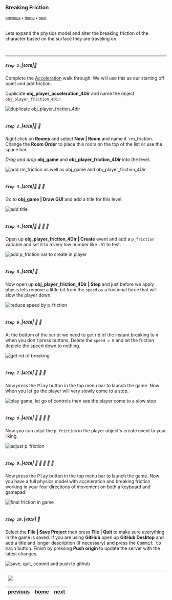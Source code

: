 <img src="https://via.placeholder.com/1000x4/45D7CA/45D7CA" alt="drawing" height="4px"/>

### Breaking Friction

<sub>[previous](../acceleration/README.md#user-content-acceleration) • [home](../README.md#user-content-gms2-move-in-4-directions) • [next](../rotate-down/README.md#user-content-rotate-top-down-animation)</sub>

<img src="https://via.placeholder.com/1000x4/45D7CA/45D7CA" alt="drawing" height="4px"/>

Lets expand the physics model and alter the breaking friction of the character based on the surface they are traveling on.

<br>

---


##### `Step 1.`\|`4DIR`|:small_blue_diamond:

Complete the [Acceleration](../acceleration/README.md#user-content-acceleration) walk through.  We will use this as our starting off point and add friction. 

Duplicate **obj_player_acceleration_4Dir** and name the object `obj_player_friction_4Dir`.

![duplicate obj_player_friction_4dir](images/DupeFriction.gif)

<img src="https://via.placeholder.com/500x2/45D7CA/45D7CA" alt="drawing" height="2px" alt = ""/>

##### `Step 2.`\|`4DIR`|:small_blue_diamond: :small_blue_diamond: 

*Right click* on **Rooms** and select **New | Room** and name it `rm_friction. Change the **Room Order** to place this room on the top of the list or use the space bar.

*Drag and drop* **obj_game** and **obj_player_friction_4Dir** into the level.

![add rm_friction as well as obj_game and obj_player_friction_4Dir](images/breakingFriction.png)

<img src="https://via.placeholder.com/500x2/45D7CA/45D7CA" alt="drawing" height="2px" alt = ""/>

##### `Step 3.`\|`4DIR`|:small_blue_diamond: :small_blue_diamond: :small_blue_diamond:

Go to **obj_game | Draw GUI** and add a title for this level.

![add title](images/addTitles.png)

<img src="https://via.placeholder.com/500x2/45D7CA/45D7CA" alt="drawing" height="2px" alt = ""/>

##### `Step 4.`\|`4DIR`|:small_blue_diamond: :small_blue_diamond: :small_blue_diamond: :small_blue_diamond:

Open up **obj_player_friction_4Dir | Create** event and add a `p_friction` variable and set it to a very low number like `.01` to test. 

![add p_friction var to create in player](images/addFrictionVar.png)

<img src="https://via.placeholder.com/500x2/45D7CA/45D7CA" alt="drawing" height="2px" alt = ""/>

##### `Step 5.`\|`4DIR`| :small_orange_diamond:

Now open up **obj_player_friction_4Dir | Step** and just before we apply physis lets remove a little bit from the `speed` as a frictional force that will slow the player down.

![reduce speed by p_friction](images/applyFriction.png)

<img src="https://via.placeholder.com/500x2/45D7CA/45D7CA" alt="drawing" height="2px" alt = ""/>

##### `Step 6.`\|`4DIR`| :small_orange_diamond: :small_blue_diamond:

At the bottom of the script we need to get rid of the instant breaking to `0` when you don't press buttons.  Delete the `speed = 0` and let the friction deplete the speed down to nothing.

![get rid of breaking](images/getRidOfBreaking.png)

<img src="https://via.placeholder.com/500x2/45D7CA/45D7CA" alt="drawing" height="2px" alt = ""/>

##### `Step 7.`\|`4DIR`| :small_orange_diamond: :small_blue_diamond: :small_blue_diamond:

Now *press* the <kbd>Play</kbd> button in the top menu bar to launch the game. Now when you let go the player will very slowly come to a stop.

![play game, let go of controls then see the player come to a slow stop](images/frictionOne.gif)

<img src="https://via.placeholder.com/500x2/45D7CA/45D7CA" alt="drawing" height="2px" alt = ""/>

##### `Step 8.`\|`4DIR`| :small_orange_diamond: :small_blue_diamond: :small_blue_diamond: :small_blue_diamond:

Now you can adjut the `p_friction` in the player object's create event to your liking.

![adjust p_friction](images/tuneFriction.png)

<img src="https://via.placeholder.com/500x2/45D7CA/45D7CA" alt="drawing" height="2px" alt = ""/>

##### `Step 9.`\|`4DIR`| :small_orange_diamond: :small_blue_diamond: :small_blue_diamond: :small_blue_diamond: :small_blue_diamond:

Now *press* the <kbd>Play</kbd> button in the top menu bar to launch the game. Now you have a full physics model with acceleration and breaking friction working in your four directions of movement on both a keyboard and gamepad!

![final friction in game](images/FinalFriction.gif)

<img src="https://via.placeholder.com/500x2/45D7CA/45D7CA" alt="drawing" height="2px" alt = ""/>

##### `Step 10.`\|`4DIR`| :large_blue_diamond:

Select the **File | Save Project** then press **File | Quit** to make sure everything in the game is saved. If you are using **GitHub** open up **GitHub Desktop** and add a title and longer description (if necessary) and press the <kbd>Commit to main</kbd> button. Finish by pressing **Push origin** to update the server with the latest changes.

![save, quit, commit and push to github](images/GitHub.png)

___


<img src="https://via.placeholder.com/1000x4/dba81a/dba81a" alt="drawing" height="4px" alt = ""/>

<img src="https://via.placeholder.com/1000x100/45D7CA/000000/?text=Next Up - Rotating Animations">

<img src="https://via.placeholder.com/1000x4/dba81a/dba81a" alt="drawing" height="4px" alt = ""/>

| [previous](../acceleration/README.md#user-content-acceleration)| [home](../README.md#user-content-gms2-move-in-4-directions) | [next](../rotate-down/README.md#user-content-rotate-top-down-animation)|
|---|---|---|
